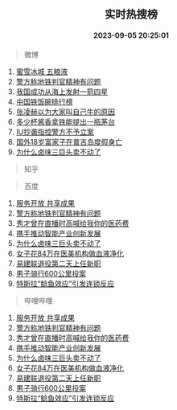 <div align="center"><h2>实时热搜榜</h2><h4>2023-09-05 20:25:01</h4></div>

> 微博  

1. [蜜雪冰城 五粮液](https://s.weibo.com/weibo?q=%E8%9C%9C%E9%9B%AA%E5%86%B0%E5%9F%8E%20%E4%BA%94%E7%B2%AE%E6%B6%B2&t=31&band_rank=1&Refer=top)<br />
2. [警方称地铁判官精神有问题](https://s.weibo.com/weibo?q=%23%E8%AD%A6%E6%96%B9%E7%A7%B0%E5%9C%B0%E9%93%81%E5%88%A4%E5%AE%98%E7%B2%BE%E7%A5%9E%E6%9C%89%E9%97%AE%E9%A2%98%23&t=31&band_rank=2&Refer=top)<br />
3. [我国成功从海上发射一箭四星](https://s.weibo.com/weibo?q=%23%E6%88%91%E5%9B%BD%E6%88%90%E5%8A%9F%E4%BB%8E%E6%B5%B7%E4%B8%8A%E5%8F%91%E5%B0%84%E4%B8%80%E7%AE%AD%E5%9B%9B%E6%98%9F%23&t=31&band_rank=3&Refer=top)<br />
4. [中国铁饭碗排行榜](https://s.weibo.com/weibo?q=%23%E4%B8%AD%E5%9B%BD%E9%93%81%E9%A5%AD%E7%A2%97%E6%8E%92%E8%A1%8C%E6%A6%9C%23&t=31&band_rank=4&Refer=top)<br />
5. [张凌赫以为大家叫自己牛的原因](https://s.weibo.com/weibo?q=%23%E5%BC%A0%E5%87%8C%E8%B5%AB%E4%BB%A5%E4%B8%BA%E5%A4%A7%E5%AE%B6%E5%8F%AB%E8%87%AA%E5%B7%B1%E7%89%9B%E7%9A%84%E5%8E%9F%E5%9B%A0%23&t=31&band_rank=5&Refer=top)<br />
6. [多少杯酱香拿铁能提出一瓶茅台](https://s.weibo.com/weibo?q=%E5%A4%9A%E5%B0%91%E6%9D%AF%E9%85%B1%E9%A6%99%E6%8B%BF%E9%93%81%E8%83%BD%E6%8F%90%E5%87%BA%E4%B8%80%E7%93%B6%E8%8C%85%E5%8F%B0&t=31&band_rank=6&Refer=top)<br />
7. [IU抄袭指控警方不予立案](https://s.weibo.com/weibo?q=%23IU%E6%8A%84%E8%A2%AD%E6%8C%87%E6%8E%A7%E8%AD%A6%E6%96%B9%E4%B8%8D%E4%BA%88%E7%AB%8B%E6%A1%88%23&t=31&band_rank=7&Refer=top)<br />
8. [国外18岁富家子在普吉岛度假身亡](https://s.weibo.com/weibo?q=%23%E5%9B%BD%E5%A4%9618%E5%B2%81%E5%AF%8C%E5%AE%B6%E5%AD%90%E5%9C%A8%E6%99%AE%E5%90%89%E5%B2%9B%E5%BA%A6%E5%81%87%E8%BA%AB%E4%BA%A1%23&t=31&band_rank=8&Refer=top)<br />
9. [为什么卤味三巨头卖不动了](https://s.weibo.com/weibo?q=%23%E4%B8%BA%E4%BB%80%E4%B9%88%E5%8D%A4%E5%91%B3%E4%B8%89%E5%B7%A8%E5%A4%B4%E5%8D%96%E4%B8%8D%E5%8A%A8%E4%BA%86%23&t=31&band_rank=9&Refer=top)<br />

> 知乎  


> 百度  

1. [服务开放 共享成果](https://www.baidu.com/s?wd=%E6%9C%8D%E5%8A%A1%E5%BC%80%E6%94%BE+%E5%85%B1%E4%BA%AB%E6%88%90%E6%9E%9C&sa=fyb_news&rsv_dl=fyb_news)<br />
2. [警方称地铁判官精神有问题](https://www.baidu.com/s?wd=%E8%AD%A6%E6%96%B9%E7%A7%B0%E5%9C%B0%E9%93%81%E5%88%A4%E5%AE%98%E7%B2%BE%E7%A5%9E%E6%9C%89%E9%97%AE%E9%A2%98&sa=fyb_news&rsv_dl=fyb_news)<br />
3. [秀才曾在直播时高喊给我你的医药费](https://www.baidu.com/s?wd=%E7%A7%80%E6%89%8D%E6%9B%BE%E5%9C%A8%E7%9B%B4%E6%92%AD%E6%97%B6%E9%AB%98%E5%96%8A%E7%BB%99%E6%88%91%E4%BD%A0%E7%9A%84%E5%8C%BB%E8%8D%AF%E8%B4%B9&sa=fyb_news&rsv_dl=fyb_news)<br />
4. [携手推动智能产业创新发展](https://www.baidu.com/s?wd=%E6%90%BA%E6%89%8B%E6%8E%A8%E5%8A%A8%E6%99%BA%E8%83%BD%E4%BA%A7%E4%B8%9A%E5%88%9B%E6%96%B0%E5%8F%91%E5%B1%95&sa=fyb_news&rsv_dl=fyb_news)<br />
5. [为什么卤味三巨头卖不动了](https://www.baidu.com/s?wd=%E4%B8%BA%E4%BB%80%E4%B9%88%E5%8D%A4%E5%91%B3%E4%B8%89%E5%B7%A8%E5%A4%B4%E5%8D%96%E4%B8%8D%E5%8A%A8%E4%BA%86&sa=fyb_news&rsv_dl=fyb_news)<br />
6. [女子花84万在医美机构做血液净化](https://www.baidu.com/s?wd=%E5%A5%B3%E5%AD%90%E8%8A%B184%E4%B8%87%E5%9C%A8%E5%8C%BB%E7%BE%8E%E6%9C%BA%E6%9E%84%E5%81%9A%E8%A1%80%E6%B6%B2%E5%87%80%E5%8C%96&sa=fyb_news&rsv_dl=fyb_news)<br />
7. [易建联退役第二天上任新职](https://www.baidu.com/s?wd=%E6%98%93%E5%BB%BA%E8%81%94%E9%80%80%E5%BD%B9%E7%AC%AC%E4%BA%8C%E5%A4%A9%E4%B8%8A%E4%BB%BB%E6%96%B0%E8%81%8C&sa=fyb_news&rsv_dl=fyb_news)<br />
8. [男子骑行600公里投案](https://www.baidu.com/s?wd=%E7%94%B7%E5%AD%90%E9%AA%91%E8%A1%8C600%E5%85%AC%E9%87%8C%E6%8A%95%E6%A1%88&sa=fyb_news&rsv_dl=fyb_news)<br />
9. [特斯拉“鲶鱼效应”引发连锁反应](https://www.baidu.com/s?wd=%E7%89%B9%E6%96%AF%E6%8B%89%E2%80%9C%E9%B2%B6%E9%B1%BC%E6%95%88%E5%BA%94%E2%80%9D%E5%BC%95%E5%8F%91%E8%BF%9E%E9%94%81%E5%8F%8D%E5%BA%94&sa=fyb_news&rsv_dl=fyb_news)<br />

> 哔哩哔哩  

1. [服务开放 共享成果](https://www.baidu.com/s?wd=%E6%9C%8D%E5%8A%A1%E5%BC%80%E6%94%BE+%E5%85%B1%E4%BA%AB%E6%88%90%E6%9E%9C&sa=fyb_news&rsv_dl=fyb_news)<br />
2. [警方称地铁判官精神有问题](https://www.baidu.com/s?wd=%E8%AD%A6%E6%96%B9%E7%A7%B0%E5%9C%B0%E9%93%81%E5%88%A4%E5%AE%98%E7%B2%BE%E7%A5%9E%E6%9C%89%E9%97%AE%E9%A2%98&sa=fyb_news&rsv_dl=fyb_news)<br />
3. [秀才曾在直播时高喊给我你的医药费](https://www.baidu.com/s?wd=%E7%A7%80%E6%89%8D%E6%9B%BE%E5%9C%A8%E7%9B%B4%E6%92%AD%E6%97%B6%E9%AB%98%E5%96%8A%E7%BB%99%E6%88%91%E4%BD%A0%E7%9A%84%E5%8C%BB%E8%8D%AF%E8%B4%B9&sa=fyb_news&rsv_dl=fyb_news)<br />
4. [携手推动智能产业创新发展](https://www.baidu.com/s?wd=%E6%90%BA%E6%89%8B%E6%8E%A8%E5%8A%A8%E6%99%BA%E8%83%BD%E4%BA%A7%E4%B8%9A%E5%88%9B%E6%96%B0%E5%8F%91%E5%B1%95&sa=fyb_news&rsv_dl=fyb_news)<br />
5. [为什么卤味三巨头卖不动了](https://www.baidu.com/s?wd=%E4%B8%BA%E4%BB%80%E4%B9%88%E5%8D%A4%E5%91%B3%E4%B8%89%E5%B7%A8%E5%A4%B4%E5%8D%96%E4%B8%8D%E5%8A%A8%E4%BA%86&sa=fyb_news&rsv_dl=fyb_news)<br />
6. [女子花84万在医美机构做血液净化](https://www.baidu.com/s?wd=%E5%A5%B3%E5%AD%90%E8%8A%B184%E4%B8%87%E5%9C%A8%E5%8C%BB%E7%BE%8E%E6%9C%BA%E6%9E%84%E5%81%9A%E8%A1%80%E6%B6%B2%E5%87%80%E5%8C%96&sa=fyb_news&rsv_dl=fyb_news)<br />
7. [易建联退役第二天上任新职](https://www.baidu.com/s?wd=%E6%98%93%E5%BB%BA%E8%81%94%E9%80%80%E5%BD%B9%E7%AC%AC%E4%BA%8C%E5%A4%A9%E4%B8%8A%E4%BB%BB%E6%96%B0%E8%81%8C&sa=fyb_news&rsv_dl=fyb_news)<br />
8. [男子骑行600公里投案](https://www.baidu.com/s?wd=%E7%94%B7%E5%AD%90%E9%AA%91%E8%A1%8C600%E5%85%AC%E9%87%8C%E6%8A%95%E6%A1%88&sa=fyb_news&rsv_dl=fyb_news)<br />
9. [特斯拉“鲶鱼效应”引发连锁反应](https://www.baidu.com/s?wd=%E7%89%B9%E6%96%AF%E6%8B%89%E2%80%9C%E9%B2%B6%E9%B1%BC%E6%95%88%E5%BA%94%E2%80%9D%E5%BC%95%E5%8F%91%E8%BF%9E%E9%94%81%E5%8F%8D%E5%BA%94&sa=fyb_news&rsv_dl=fyb_news)<br />
